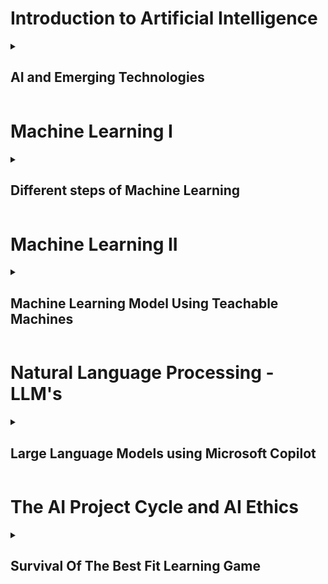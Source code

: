 # Introduction to Artificial Intelligence

<details>
  
<summary><h2>  AI and Emerging Technologies  </h2></summary>

{% include_relative AIEmergingTech.md %}

</details>

# Machine Learning I

<details>
  
<summary><h2>  Different steps of Machine Learning </h2></summary>

{% include_relative MachinelearningI.md %}

</details>

# Machine Learning II

<details>
  
<summary><h2>  Machine Learning Model Using Teachable Machines</h2></summary>

{% include_relative MachineLearningII.md %}

</details>

# Natural Language Processing - LLM's

<details>
  
<summary><h2>  Large Language Models using Microsoft Copilot </h2></summary>

{% include_relative NaturalLanguageProcessing.md %}

</details>

# The AI Project Cycle and AI Ethics

<details>
  
<summary><h2>   Survival Of The Best Fit Learning Game</h2></summary>

{% include_relative  SurvivalOfTheBestFit.md %}

</details>
